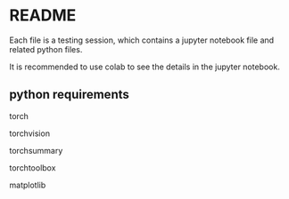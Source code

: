 # README
Each file is a testing session, which contains a jupyter notebook file and related python files.

It is recommended to use colab to see the details in the jupyter notebook.

## python requirements
torch

torchvision

torchsummary

torchtoolbox

matplotlib
